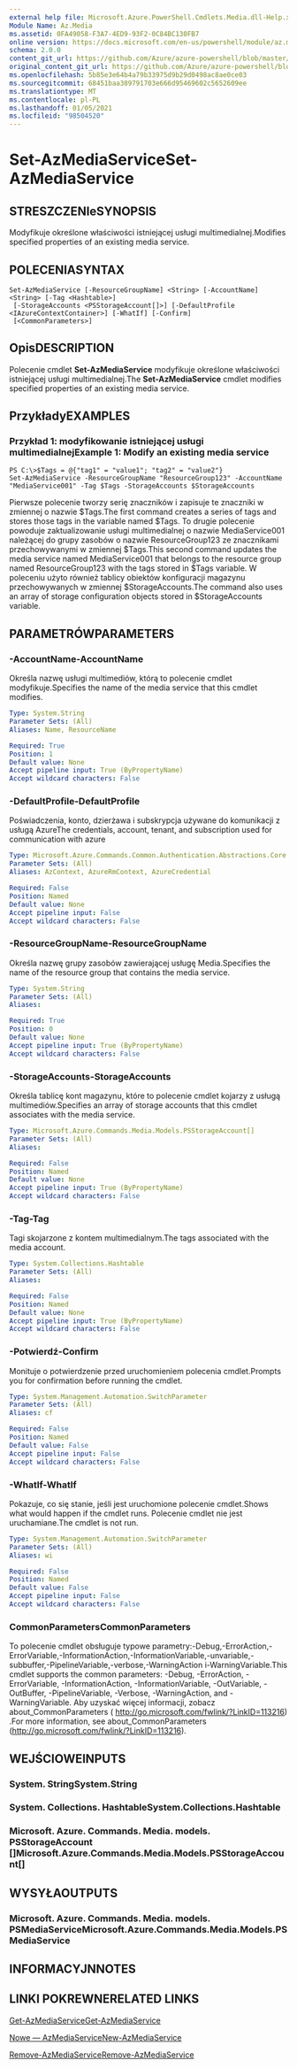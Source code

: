 ```yaml
---
external help file: Microsoft.Azure.PowerShell.Cmdlets.Media.dll-Help.xml
Module Name: Az.Media
ms.assetid: 0FA49058-F3A7-4ED9-93F2-0C84BC130FB7
online version: https://docs.microsoft.com/en-us/powershell/module/az.media/set-azmediaservice
schema: 2.0.0
content_git_url: https://github.com/Azure/azure-powershell/blob/master/src/Media/Media/help/Set-AzMediaService.md
original_content_git_url: https://github.com/Azure/azure-powershell/blob/master/src/Media/Media/help/Set-AzMediaService.md
ms.openlocfilehash: 5b85e3e64b4a79b33975d9b29d0498ac8ae0ce03
ms.sourcegitcommit: 68451baa389791703e666d95469602c5652609ee
ms.translationtype: MT
ms.contentlocale: pl-PL
ms.lasthandoff: 01/05/2021
ms.locfileid: "98504520"
---
```

# <span data-ttu-id="09373-101">Set-AzMediaService</span><span class="sxs-lookup"><span data-stu-id="09373-101">Set-AzMediaService</span></span>

## <span data-ttu-id="09373-102">STRESZCZENIe</span><span class="sxs-lookup"><span data-stu-id="09373-102">SYNOPSIS</span></span>
<span data-ttu-id="09373-103">Modyfikuje określone właściwości istniejącej usługi multimedialnej.</span><span class="sxs-lookup"><span data-stu-id="09373-103">Modifies specified properties of an existing media service.</span></span>

## <span data-ttu-id="09373-104">POLECENIA</span><span class="sxs-lookup"><span data-stu-id="09373-104">SYNTAX</span></span>

```
Set-AzMediaService [-ResourceGroupName] <String> [-AccountName] <String> [-Tag <Hashtable>]
 [-StorageAccounts <PSStorageAccount[]>] [-DefaultProfile <IAzureContextContainer>] [-WhatIf] [-Confirm]
 [<CommonParameters>]
```

## <span data-ttu-id="09373-105">Opis</span><span class="sxs-lookup"><span data-stu-id="09373-105">DESCRIPTION</span></span>
<span data-ttu-id="09373-106">Polecenie cmdlet **Set-AzMediaService** modyfikuje określone właściwości istniejącej usługi multimedialnej.</span><span class="sxs-lookup"><span data-stu-id="09373-106">The **Set-AzMediaService** cmdlet modifies specified properties of an existing media service.</span></span>

## <span data-ttu-id="09373-107">Przykłady</span><span class="sxs-lookup"><span data-stu-id="09373-107">EXAMPLES</span></span>

### <span data-ttu-id="09373-108">Przykład 1: modyfikowanie istniejącej usługi multimedialnej</span><span class="sxs-lookup"><span data-stu-id="09373-108">Example 1: Modify an existing media service</span></span>
```
PS C:\>$Tags = @{"tag1" = "value1"; "tag2" = "value2"}
Set-AzMediaService -ResourceGroupName "ResourceGroup123" -AccountName "MediaService001" -Tag $Tags -StorageAccounts $StorageAccounts
```

<span data-ttu-id="09373-109">Pierwsze polecenie tworzy serię znaczników i zapisuje te znaczniki w zmiennej o nazwie $Tags.</span><span class="sxs-lookup"><span data-stu-id="09373-109">The first command creates a series of tags and stores those tags in the variable named $Tags.</span></span>
<span data-ttu-id="09373-110">To drugie polecenie powoduje zaktualizowanie usługi multimedialnej o nazwie MediaService001 należącej do grupy zasobów o nazwie ResourceGroup123 ze znacznikami przechowywanymi w zmiennej $Tags.</span><span class="sxs-lookup"><span data-stu-id="09373-110">This second command updates the media service named MediaService001 that belongs to the resource group named ResourceGroup123 with the tags stored in $Tags variable.</span></span>
<span data-ttu-id="09373-111">W poleceniu użyto również tablicy obiektów konfiguracji magazynu przechowywanych w zmiennej $StorageAccounts.</span><span class="sxs-lookup"><span data-stu-id="09373-111">The command also uses an array of storage configuration objects stored in $StorageAccounts variable.</span></span>

## <span data-ttu-id="09373-112">PARAMETRÓW</span><span class="sxs-lookup"><span data-stu-id="09373-112">PARAMETERS</span></span>

### <span data-ttu-id="09373-113">-AccountName</span><span class="sxs-lookup"><span data-stu-id="09373-113">-AccountName</span></span>
<span data-ttu-id="09373-114">Określa nazwę usługi multimediów, którą to polecenie cmdlet modyfikuje.</span><span class="sxs-lookup"><span data-stu-id="09373-114">Specifies the name of the media service that this cmdlet modifies.</span></span>

```yaml
Type: System.String
Parameter Sets: (All)
Aliases: Name, ResourceName

Required: True
Position: 1
Default value: None
Accept pipeline input: True (ByPropertyName)
Accept wildcard characters: False
```

### <span data-ttu-id="09373-115">-DefaultProfile</span><span class="sxs-lookup"><span data-stu-id="09373-115">-DefaultProfile</span></span>
<span data-ttu-id="09373-116">Poświadczenia, konto, dzierżawa i subskrypcja używane do komunikacji z usługą Azure</span><span class="sxs-lookup"><span data-stu-id="09373-116">The credentials, account, tenant, and subscription used for communication with azure</span></span>

```yaml
Type: Microsoft.Azure.Commands.Common.Authentication.Abstractions.Core.IAzureContextContainer
Parameter Sets: (All)
Aliases: AzContext, AzureRmContext, AzureCredential

Required: False
Position: Named
Default value: None
Accept pipeline input: False
Accept wildcard characters: False
```

### <span data-ttu-id="09373-117">-ResourceGroupName</span><span class="sxs-lookup"><span data-stu-id="09373-117">-ResourceGroupName</span></span>
<span data-ttu-id="09373-118">Określa nazwę grupy zasobów zawierającej usługę Media.</span><span class="sxs-lookup"><span data-stu-id="09373-118">Specifies the name of the resource group that contains the media service.</span></span>

```yaml
Type: System.String
Parameter Sets: (All)
Aliases:

Required: True
Position: 0
Default value: None
Accept pipeline input: True (ByPropertyName)
Accept wildcard characters: False
```

### <span data-ttu-id="09373-119">-StorageAccounts</span><span class="sxs-lookup"><span data-stu-id="09373-119">-StorageAccounts</span></span>
<span data-ttu-id="09373-120">Określa tablicę kont magazynu, które to polecenie cmdlet kojarzy z usługą multimediów.</span><span class="sxs-lookup"><span data-stu-id="09373-120">Specifies an array of storage accounts that this cmdlet associates with the media service.</span></span>

```yaml
Type: Microsoft.Azure.Commands.Media.Models.PSStorageAccount[]
Parameter Sets: (All)
Aliases:

Required: False
Position: Named
Default value: None
Accept pipeline input: True (ByPropertyName)
Accept wildcard characters: False
```

### <span data-ttu-id="09373-121">-Tag</span><span class="sxs-lookup"><span data-stu-id="09373-121">-Tag</span></span>
<span data-ttu-id="09373-122">Tagi skojarzone z kontem multimedialnym.</span><span class="sxs-lookup"><span data-stu-id="09373-122">The tags associated with the media account.</span></span>

```yaml
Type: System.Collections.Hashtable
Parameter Sets: (All)
Aliases:

Required: False
Position: Named
Default value: None
Accept pipeline input: True (ByPropertyName)
Accept wildcard characters: False
```

### <span data-ttu-id="09373-123">-Potwierdź</span><span class="sxs-lookup"><span data-stu-id="09373-123">-Confirm</span></span>
<span data-ttu-id="09373-124">Monituje o potwierdzenie przed uruchomieniem polecenia cmdlet.</span><span class="sxs-lookup"><span data-stu-id="09373-124">Prompts you for confirmation before running the cmdlet.</span></span>

```yaml
Type: System.Management.Automation.SwitchParameter
Parameter Sets: (All)
Aliases: cf

Required: False
Position: Named
Default value: False
Accept pipeline input: False
Accept wildcard characters: False
```

### <span data-ttu-id="09373-125">-WhatIf</span><span class="sxs-lookup"><span data-stu-id="09373-125">-WhatIf</span></span>
<span data-ttu-id="09373-126">Pokazuje, co się stanie, jeśli jest uruchomione polecenie cmdlet.</span><span class="sxs-lookup"><span data-stu-id="09373-126">Shows what would happen if the cmdlet runs.</span></span>
<span data-ttu-id="09373-127">Polecenie cmdlet nie jest uruchamiane.</span><span class="sxs-lookup"><span data-stu-id="09373-127">The cmdlet is not run.</span></span>

```yaml
Type: System.Management.Automation.SwitchParameter
Parameter Sets: (All)
Aliases: wi

Required: False
Position: Named
Default value: False
Accept pipeline input: False
Accept wildcard characters: False
```

### <span data-ttu-id="09373-128">CommonParameters</span><span class="sxs-lookup"><span data-stu-id="09373-128">CommonParameters</span></span>
<span data-ttu-id="09373-129">To polecenie cmdlet obsługuje typowe parametry:-Debug,-ErrorAction,-ErrorVariable,-InformationAction,-InformationVariable,-unvariable,-subbuffer,-PipelineVariable,-verbose,-WarningAction i-WarningVariable.</span><span class="sxs-lookup"><span data-stu-id="09373-129">This cmdlet supports the common parameters: -Debug, -ErrorAction, -ErrorVariable, -InformationAction, -InformationVariable, -OutVariable, -OutBuffer, -PipelineVariable, -Verbose, -WarningAction, and -WarningVariable.</span></span> <span data-ttu-id="09373-130">Aby uzyskać więcej informacji, zobacz about_CommonParameters ( http://go.microsoft.com/fwlink/?LinkID=113216) .</span><span class="sxs-lookup"><span data-stu-id="09373-130">For more information, see about_CommonParameters (http://go.microsoft.com/fwlink/?LinkID=113216).</span></span>

## <span data-ttu-id="09373-131">WEJŚCIOWE</span><span class="sxs-lookup"><span data-stu-id="09373-131">INPUTS</span></span>

### <span data-ttu-id="09373-132">System. String</span><span class="sxs-lookup"><span data-stu-id="09373-132">System.String</span></span>

### <span data-ttu-id="09373-133">System. Collections. Hashtable</span><span class="sxs-lookup"><span data-stu-id="09373-133">System.Collections.Hashtable</span></span>

### <span data-ttu-id="09373-134">Microsoft. Azure. Commands. Media. models. PSStorageAccount []</span><span class="sxs-lookup"><span data-stu-id="09373-134">Microsoft.Azure.Commands.Media.Models.PSStorageAccount[]</span></span>

## <span data-ttu-id="09373-135">WYSYŁA</span><span class="sxs-lookup"><span data-stu-id="09373-135">OUTPUTS</span></span>

### <span data-ttu-id="09373-136">Microsoft. Azure. Commands. Media. models. PSMediaService</span><span class="sxs-lookup"><span data-stu-id="09373-136">Microsoft.Azure.Commands.Media.Models.PSMediaService</span></span>

## <span data-ttu-id="09373-137">INFORMACYJN</span><span class="sxs-lookup"><span data-stu-id="09373-137">NOTES</span></span>

## <span data-ttu-id="09373-138">LINKI POKREWNE</span><span class="sxs-lookup"><span data-stu-id="09373-138">RELATED LINKS</span></span>

[<span data-ttu-id="09373-139">Get-AzMediaService</span><span class="sxs-lookup"><span data-stu-id="09373-139">Get-AzMediaService</span></span>](./Get-AzMediaService.md)

[<span data-ttu-id="09373-140">Nowe — AzMediaService</span><span class="sxs-lookup"><span data-stu-id="09373-140">New-AzMediaService</span></span>](./New-AzMediaService.md)

[<span data-ttu-id="09373-141">Remove-AzMediaService</span><span class="sxs-lookup"><span data-stu-id="09373-141">Remove-AzMediaService</span></span>](./Remove-AzMediaService.md)


